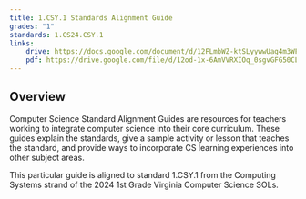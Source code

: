 ```yaml
---
title: 1.CSY.1 Standards Alignment Guide
grades: "1"
standards: 1.CS24.CSY.1
links:
    drive: https://docs.google.com/document/d/12FLmbWZ-ktSLyywwUag4m3WFZ_IMK3jQuetgCs1uCLI/edit?usp=drive_link
    pdf: https://drive.google.com/file/d/12od-1x-6AmVVRXIOq_0sgvGFG50CLvOr/view?usp=drive_link
---
```


## Overview

Computer Science Standard Alignment Guides are resources for teachers working to integrate computer science into their core curriculum. These guides explain the standards, give a sample activity or lesson that teaches the standard, and provide ways to incorporate CS learning experiences into other subject areas. 

This particular guide is aligned to standard 1.CSY.1 from the Computing Systems strand of the 2024 1st Grade Virginia Computer Science SOLs.
